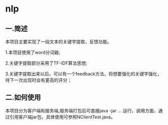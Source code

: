 # nlp
一.简述
-----------------------------------------
本项目主要实现了一段文本的关键字提取，反馈功能。

1.本项目使用了word分词器;

2.关键字提取部分采用了TF-IDF算法思想;

3.关键字提取出来以后，可以有一个feedback方法，将想要强化的关键字强化，待下一次出现时会有更高的评分；

二.如何使用
----------------------------------------
本项目分为客户端和服务端,服务端打包后可直接java -jar ... 运行，调用方面，通过引用客户端jar包，具体使用可参照NClientTest.java。
